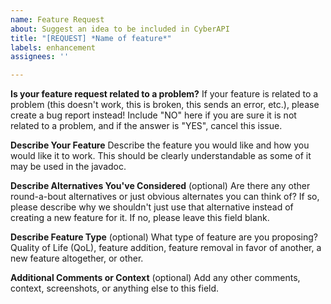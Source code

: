 ```yaml
---
name: Feature Request
about: Suggest an idea to be included in CyberAPI
title: "[REQUEST] *Name of feature*"
labels: enhancement
assignees: ''

---
```


**Is your feature request related to a problem?**
If your feature is related to a problem (this doesn't work, this is broken, this sends an error, etc.), please create a bug report instead! Include "NO" here if you are sure it is not related to a problem, and if the answer is "YES", cancel this issue.

**Describe Your Feature**
Describe the feature you would like and how you would like it to work. This should be clearly understandable as some of it may be used in the javadoc. 

**Describe Alternatives You've Considered** (optional)
Are there any other round-a-bout alternatives or just obvious alternates you can think of? If so, please describe why we shouldn't just use that alternative instead of creating a new feature for it. If no, please leave this field blank.

**Describe Feature Type** (optional)
What type of feature are you proposing? Quality of Life (QoL), feature addition, feature removal in favor of another, a new feature altogether, or other.

**Additional Comments or Context** (optional)
Add any other comments, context, screenshots, or anything else to this field.
